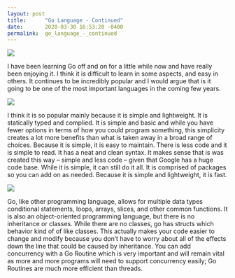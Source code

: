 ```yaml
---
layout: post
title:      "Go Language - Continued"
date:       2020-03-30 16:53:20 -0400
permalink:  go_language_-_continued
---
```



![](https://media.giphy.com/media/MeJ4mT0bgWxSOqDP0h/giphy.gif)

I have been learning Go off and on for a little while now and have really been enjoying it. I think it is difficult to learn in some aspects, and easy in others. It continues to be incredibly popular and I would argue that is it going to be one of the most important languages in the coming few years. 

![](https://media.giphy.com/media/cp9mafwcwRCkU/giphy.gif)

I think it is so popular mainly because it is simple and lightweight. It is statically typed and complied. It is simple and basic and while you have fewer options in terms of how you could program something, this simplicity creates a lot more benefits than what is taken away in a broad range of choices. Because it is simple, it is easy to maintain. There is less code and it is simple to read. It has a neat and clean syntax. It makes sense that is was created this way – simple and less code – given that Google has a huge code base. While it is simple, it can still do it all. It is comprised of packages so you can add on as needed. Because it is simple and lightweight, it is fast. 

![](https://media.giphy.com/media/CWKcLd53mbw0o/giphy.gif)

Go, like other programming language, allows for multiple data types conditional statements, loops, arrays, slices, and other common functions. It is also an object-oriented programming language, but there is no inheritance or classes. While there are no classes, go has structs which behavior kind of of like classes. This actually makes your code easier to change and modify because you don’t have to worry about all of the effects down the line that could be caused by inheritance. You can add concurrency with a Go Routine which is very important and will remain vital as more and more programs will need to support concurrency easily; Go Routines are much more efficient than threads. 

